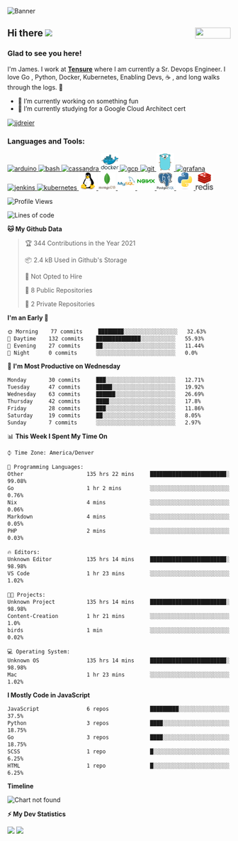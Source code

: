 ![Banner](https://github.com/jamesattensure/jamesattensure/blob/main/assets/JamesAtTensure1920x583.png)
<!-- welcome message -->
<h2>Hi there <img src="https://media.giphy.com/media/hvRJCLFzcasrR4ia7z/giphy.gif" width="25px"><img align="right" width="80" height="25" src="https://visitor-badge.glitch.me/badge?page_id=jamesattensure.jamesattensure"></h2>

<h3>Glad to see you here!</h3>


I'm James. I work at **[Tensure](https://tensure.io)** where I am currently a Sr. Devops Engineer. I love Go , Python, Docker, Kubernetes, Enabling Devs, :coffee: , and long walks through the logs. :palm_tree: 



- 🔭 I’m currently working on something fun
- 🌱 I’m currently studying for a Google Cloud Architect cert

<a href="https://linkedin.com/in/jjdreier" target="blank"><img align="center" src="https://github.com/jamesattensure/jamesattensure/blob/main/assets/linkedin.svg" alt="jjdreier" height="30" width="30" /></a>  

<h3 align="left">Languages and Tools:</h3>
<p align="left"> <a href="https://www.arduino.cc/" target="_blank"> <img src="https://cdn.worldvectorlogo.com/logos/arduino-1.svg" alt="arduino" width="40" height="40"/> </a> <a href="https://www.gnu.org/software/bash/" target="_blank"> <img src="https://www.vectorlogo.zone/logos/gnu_bash/gnu_bash-icon.svg" alt="bash" width="40" height="40"/> </a> <a href="https://cassandra.apache.org/" target="_blank"> <img src="https://www.vectorlogo.zone/logos/apache_cassandra/apache_cassandra-icon.svg" alt="cassandra" width="40" height="40"/> </a> <a href="https://www.docker.com/" target="_blank"> <img src="https://raw.githubusercontent.com/devicons/devicon/master/icons/docker/docker-original-wordmark.svg" alt="docker" width="40" height="40"/> </a> <a href="https://cloud.google.com" target="_blank"> <img src="https://www.vectorlogo.zone/logos/google_cloud/google_cloud-icon.svg" alt="gcp" width="40" height="40"/> </a> <a href="https://git-scm.com/" target="_blank"> <img src="https://www.vectorlogo.zone/logos/git-scm/git-scm-icon.svg" alt="git" width="40" height="40"/> </a> <a href="https://golang.org" target="_blank"> <img src="https://raw.githubusercontent.com/devicons/devicon/master/icons/go/go-original.svg" alt="go" width="40" height="40"/> </a> <a href="https://grafana.com" target="_blank"> <img src="https://www.vectorlogo.zone/logos/grafana/grafana-icon.svg" alt="grafana" width="40" height="40"/> </a> <a href="https://www.jenkins.io" target="_blank"> <img src="https://www.vectorlogo.zone/logos/jenkins/jenkins-icon.svg" alt="jenkins" width="40" height="40"/> </a> <a href="https://kubernetes.io" target="_blank"> <img src="https://www.vectorlogo.zone/logos/kubernetes/kubernetes-icon.svg" alt="kubernetes" width="40" height="40"/> </a> <a href="https://www.linux.org/" target="_blank"> <img src="https://raw.githubusercontent.com/devicons/devicon/master/icons/linux/linux-original.svg" alt="linux" width="40" height="40"/> </a> <a href="https://www.mongodb.com/" target="_blank"> <img src="https://raw.githubusercontent.com/devicons/devicon/master/icons/mongodb/mongodb-original-wordmark.svg" alt="mongodb" width="40" height="40"/> </a> <a href="https://www.mysql.com/" target="_blank"> <img src="https://raw.githubusercontent.com/devicons/devicon/master/icons/mysql/mysql-original-wordmark.svg" alt="mysql" width="40" height="40"/> </a> <a href="https://www.nginx.com" target="_blank"> <img src="https://raw.githubusercontent.com/devicons/devicon/master/icons/nginx/nginx-original.svg" alt="nginx" width="40" height="40"/> </a> <a href="https://www.postgresql.org" target="_blank"> <img src="https://raw.githubusercontent.com/devicons/devicon/master/icons/postgresql/postgresql-original-wordmark.svg" alt="postgresql" width="40" height="40"/> </a> <a href="https://www.python.org" target="_blank"> <img src="https://raw.githubusercontent.com/devicons/devicon/master/icons/python/python-original.svg" alt="python" width="40" height="40"/> </a> <a href="https://redis.io" target="_blank"> <img src="https://raw.githubusercontent.com/devicons/devicon/master/icons/redis/redis-original-wordmark.svg" alt="redis" width="40" height="40"/> </a> </p>

<!--START_SECTION:waka-->
![Profile Views](http://img.shields.io/badge/Profile%20Views-3-blue)

![Lines of code](https://img.shields.io/badge/From%20Hello%20World%20I%27ve%20Written-33192%20lines%20of%20code-blue)

**🐱 My Github Data** 

> 🏆 344 Contributions in the Year 2021
 > 
> 📦 2.4 kB Used in Github's Storage 
 > 
> 🚫 Not Opted to Hire
 > 
> 📜 8 Public Repositories 
 > 
> 🔑 2 Private Repositories  
 > 
**I'm an Early 🐤** 

```text
🌞 Morning    77 commits     ████████░░░░░░░░░░░░░░░░░   32.63% 
🌆 Daytime    132 commits    ██████████████░░░░░░░░░░░   55.93% 
🌃 Evening    27 commits     ██░░░░░░░░░░░░░░░░░░░░░░░   11.44% 
🌙 Night      0 commits      ░░░░░░░░░░░░░░░░░░░░░░░░░   0.0%

```
📅 **I'm Most Productive on Wednesday** 

```text
Monday       30 commits     ███░░░░░░░░░░░░░░░░░░░░░░   12.71% 
Tuesday      47 commits     █████░░░░░░░░░░░░░░░░░░░░   19.92% 
Wednesday    63 commits     ██████░░░░░░░░░░░░░░░░░░░   26.69% 
Thursday     42 commits     ████░░░░░░░░░░░░░░░░░░░░░   17.8% 
Friday       28 commits     ███░░░░░░░░░░░░░░░░░░░░░░   11.86% 
Saturday     19 commits     ██░░░░░░░░░░░░░░░░░░░░░░░   8.05% 
Sunday       7 commits      ░░░░░░░░░░░░░░░░░░░░░░░░░   2.97%

```


📊 **This Week I Spent My Time On** 

```text
⌚︎ Time Zone: America/Denver

💬 Programming Languages: 
Other                    135 hrs 22 mins     ████████████████████████░   99.08% 
Go                       1 hr 2 mins         ░░░░░░░░░░░░░░░░░░░░░░░░░   0.76% 
Nix                      4 mins              ░░░░░░░░░░░░░░░░░░░░░░░░░   0.06% 
Markdown                 4 mins              ░░░░░░░░░░░░░░░░░░░░░░░░░   0.05% 
PHP                      2 mins              ░░░░░░░░░░░░░░░░░░░░░░░░░   0.03%

🔥 Editors: 
Unknown Editor           135 hrs 14 mins     ████████████████████████░   98.98% 
VS Code                  1 hr 23 mins        ░░░░░░░░░░░░░░░░░░░░░░░░░   1.02%

🐱‍💻 Projects: 
Unknown Project          135 hrs 14 mins     ████████████████████████░   98.98% 
Content-Creation         1 hr 21 mins        ░░░░░░░░░░░░░░░░░░░░░░░░░   1.0% 
birds                    1 min               ░░░░░░░░░░░░░░░░░░░░░░░░░   0.02%

💻 Operating System: 
Unknown OS               135 hrs 14 mins     ████████████████████████░   98.98% 
Mac                      1 hr 23 mins        ░░░░░░░░░░░░░░░░░░░░░░░░░   1.02%

```

**I Mostly Code in JavaScript** 

```text
JavaScript               6 repos             █████████░░░░░░░░░░░░░░░░   37.5% 
Python                   3 repos             ████░░░░░░░░░░░░░░░░░░░░░   18.75% 
Go                       3 repos             ████░░░░░░░░░░░░░░░░░░░░░   18.75% 
SCSS                     1 repo              █░░░░░░░░░░░░░░░░░░░░░░░░   6.25% 
HTML                     1 repo              █░░░░░░░░░░░░░░░░░░░░░░░░   6.25%

```


**Timeline**

![Chart not found](https://raw.githubusercontent.com/JamesAtTensure/JamesAtTensure/main/charts/bar_graph.png) 


<!--END_SECTION:waka--> 

<!-- GitHub stats -->  
<b>⚡ My Dev Statistics</b>

<p>  
<!-- GitHub Stats -->  
<img height="180em" src="https://github-readme-stats.vercel.app/api?username=jamesattensure&show_icons=true&hide_border=true&count_private=true&theme=radical&hide=prs,issues,contribs"/>

<!-- Most Used Languages -->  
<img height="180em" src="https://github-readme-stats.vercel.app/api/top-langs/?username=jamesattensure&exclude_repo=KNN-Image-Classification&show_icons=true&hide_border=true&layout=compact&langs_count=8&theme=radical&count_private=true"/>  
</p>  